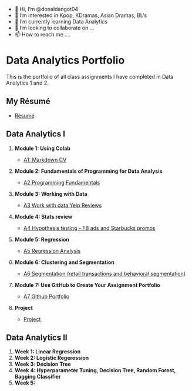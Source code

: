 - 👋 Hi, I’m @donaldangot04
- 👀 I’m interested in Kpop, KDramas, Asian Dramas, BL's
- 🌱 I’m currently learning Data Analytics
- 💞️ I’m looking to collaborate on ...
- 📫 How to reach me ....

<!---
donaldangot04/donaldangot04 is a ✨ special ✨ repository because its `README.md` (this file) appears on your GitHub profile.
You can click the Preview link to take a look at your changes.
--->
# Data Analytics Portfolio
This is the portfolio of all class assignments I have completed in Data Analytics 1 and 2.

## My Résumé
- [Résumé](https://colab.research.google.com/drive/1I0YiMILL5_TXXWv-iPWU6-tNe1T_yH0I?usp=drive_link)

## Data Analytics I

1. **Module 1: Using Colab**
   - [A1: Markdown CV](https://colab.research.google.com/drive/1I0YiMILL5_TXXWv-iPWU6-tNe1T_yH0I?usp=drive_link)
   
2. **Module 2: Fundamentals of Programming for Data Analysis**
   - [A2 Programming Fundamentals](https://colab.research.google.com/drive/1DJxhhSENCdQh7m23zSPVMONFHuvwaapQ?usp=drive_link)
   
3. **Module 3: Working with Data**
   - [A3 Work with data Yelp Reviews](https://colab.research.google.com/drive/1jm8Gv1PQhzLTm-kxKaxNwBGC9c5AzDcP?usp=drive_link)
  
4. **Module 4: Stats review**
   - [A4 Hypothesis testing - FB ads and Starbucks promos](https://colab.research.google.com/drive/11H72y1OzkzWyQuC_ugSZ91Fcgh_WSfkJ?usp=drive_link)

5. **Module 5: Regression**
   - [A5 Regression Analysis](https://colab.research.google.com/drive/1_yPOODMHZah-5RgSGmMQuZfQ862631dM?usp=drive_link)

6. **Module 6: Clustering and Segmentation**
   - [A6 Segmentation (retail transactions and behavioral segmentation)](https://colab.research.google.com/drive/1t8WZe4rNKvlG6QFydYw8kBYZszinuwfF?usp=drive_link)
   
7. **Module 7: Use GitHub to Create Your Assignment Portfolio**
    - [A7 Github Portfolio](https://colab.research.google.com/drive/1zUhw5Vng8HXvDlD8FVSI0qD_QH4_ms5W?usp=sharing)
      
8. **Project**
    - [Project](https://colab.research.google.com/drive/1QvovlMC1sOoZ_sGRXs4pReq4BUpgs565?usp=sharing)

## Data Analytics II

1. **Week 1: Linear Regression**
2. **Week 2: Logistic Regeression**
3. **Week 3: Decision Tree**
4. **Week 4: Hyperparameter Tuning, Decision Tree, Random Forest, Bagging Classifier**
5. **Week 5:**
